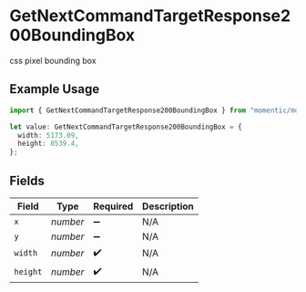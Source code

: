 # GetNextCommandTargetResponse200BoundingBox

css pixel bounding box

## Example Usage

```typescript
import { GetNextCommandTargetResponse200BoundingBox } from "momentic/models/operations";

let value: GetNextCommandTargetResponse200BoundingBox = {
  width: 5173.09,
  height: 8539.4,
};
```

## Fields

| Field              | Type               | Required           | Description        |
| ------------------ | ------------------ | ------------------ | ------------------ |
| `x`                | *number*           | :heavy_minus_sign: | N/A                |
| `y`                | *number*           | :heavy_minus_sign: | N/A                |
| `width`            | *number*           | :heavy_check_mark: | N/A                |
| `height`           | *number*           | :heavy_check_mark: | N/A                |